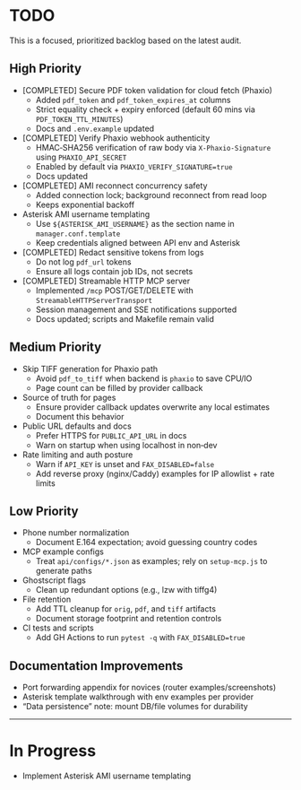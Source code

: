 # TODO

This is a focused, prioritized backlog based on the latest audit.

## High Priority
- [COMPLETED] Secure PDF token validation for cloud fetch (Phaxio)
  - Added `pdf_token` and `pdf_token_expires_at` columns
  - Strict equality check + expiry enforced (default 60 mins via `PDF_TOKEN_TTL_MINUTES`)
  - Docs and `.env.example` updated
- [COMPLETED] Verify Phaxio webhook authenticity
  - HMAC‑SHA256 verification of raw body via `X-Phaxio-Signature` using `PHAXIO_API_SECRET`
  - Enabled by default via `PHAXIO_VERIFY_SIGNATURE=true`
  - Docs updated
- [COMPLETED] AMI reconnect concurrency safety
  - Added connection lock; background reconnect from read loop
  - Keeps exponential backoff
- Asterisk AMI username templating
  - Use `${ASTERISK_AMI_USERNAME}` as the section name in `manager.conf.template`
  - Keep credentials aligned between API env and Asterisk
- [COMPLETED] Redact sensitive tokens from logs
  - Do not log `pdf_url` tokens
  - Ensure all logs contain job IDs, not secrets
- [COMPLETED] Streamable HTTP MCP server
  - Implemented `/mcp` POST/GET/DELETE with `StreamableHTTPServerTransport`
  - Session management and SSE notifications supported
  - Docs updated; scripts and Makefile remain valid

## Medium Priority
- Skip TIFF generation for Phaxio path
  - Avoid `pdf_to_tiff` when backend is `phaxio` to save CPU/IO
  - Page count can be filled by provider callback
- Source of truth for pages
  - Ensure provider callback updates overwrite any local estimates
  - Document this behavior
- Public URL defaults and docs
  - Prefer HTTPS for `PUBLIC_API_URL` in docs
  - Warn on startup when using localhost in non‑dev
- Rate limiting and auth posture
  - Warn if `API_KEY` is unset and `FAX_DISABLED=false`
  - Add reverse proxy (nginx/Caddy) examples for IP allowlist + rate limits

## Low Priority
- Phone number normalization
  - Document E.164 expectation; avoid guessing country codes
- MCP example configs
  - Treat `api/configs/*.json` as examples; rely on `setup-mcp.js` to generate paths
- Ghostscript flags
  - Clean up redundant options (e.g., lzw with tiffg4)
- File retention
  - Add TTL cleanup for `orig`, `pdf`, and `tiff` artifacts
  - Document storage footprint and retention controls
- CI tests and scripts
  - Add GH Actions to run `pytest -q` with `FAX_DISABLED=true`

## Documentation Improvements
- Port forwarding appendix for novices (router examples/screenshots)
- Asterisk template walkthrough with env examples per provider
- “Data persistence” note: mount DB/file volumes for durability

---

# In Progress
- Implement Asterisk AMI username templating
